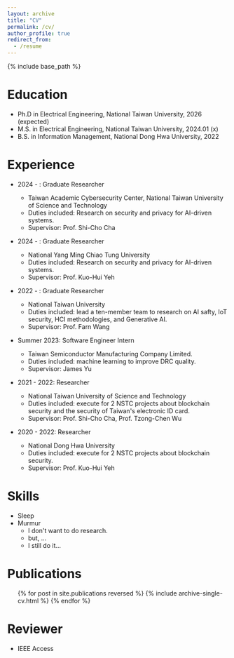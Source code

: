 ```yaml
---
layout: archive
title: "CV"
permalink: /cv/
author_profile: true
redirect_from:
  - /resume
---
```


{% include base_path %}

Education
======
* Ph.D in Electrical Engineering, National Taiwan University, 2026 (expected)
* M.S. in Electrical Engineering, National Taiwan University, 2024.01 (x)
* B.S. in Information Management, National Dong Hwa University, 2022

Experience
======
* 2024 - : Graduate Researcher
  * Taiwan Academic Cybersecurity Center, National Taiwan University of Science and Technology
  * Duties included: Research on security and privacy for AI-driven systems.
  * Supervisor: Prof. Shi-Cho Cha

* 2024 - : Graduate Researcher
  * National Yang Ming Chiao Tung University
  * Duties included: Research on security and privacy for AI-driven systems.
  * Supervisor: Prof. Kuo-Hui Yeh

* 2022 - : Graduate Researcher
  * National Taiwan University
  * Duties included: lead a ten-member team to research on AI safty, IoT security, HCI methodologies, and Generative AI.
  * Supervisor: Prof. Farn Wang

* Summer 2023: Software Engineer Intern
  * Taiwan Semiconductor Manufacturing Company Limited.
  * Duties included: machine learning to improve DRC quality.
  * Supervisor: James Yu

* 2021 - 2022: Researcher
  * National Taiwan University of Science and Technology
  * Duties included: execute for 2 NSTC projects about blockchain security and the security of Taiwan's electronic ID card.
  * Supervisor: Prof. Shi-Cho Cha, Prof. Tzong-Chen Wu

* 2020 - 2022: Researcher
  * National Dong Hwa University
  * Duties included: execute for 2 NSTC projects about blockchain security.
  * Supervisor: Prof. Kuo-Hui Yeh
  
Skills
======
* Sleep
* Murmur
  * I don't want to do research.
  * but, ...
  * I still do it...

Publications
======
  <ul>{% for post in site.publications reversed %}
    {% include archive-single-cv.html %}
  {% endfor %}</ul>
  
Reviewer
======
* IEEE Access

